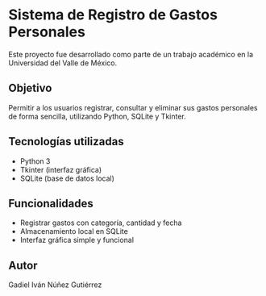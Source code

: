 # Sistema de Registro de Gastos Personales

Este proyecto fue desarrollado como parte de un trabajo académico en la Universidad del Valle de México.

## Objetivo
Permitir a los usuarios registrar, consultar y eliminar sus gastos personales de forma sencilla, utilizando Python, SQLite y Tkinter.

## Tecnologías utilizadas
- Python 3
- Tkinter (interfaz gráfica)
- SQLite (base de datos local)

## Funcionalidades
- Registrar gastos con categoría, cantidad y fecha
- Almacenamiento local en SQLite
- Interfaz gráfica simple y funcional

## Autor
Gadiel Iván Núñez Gutiérrez


